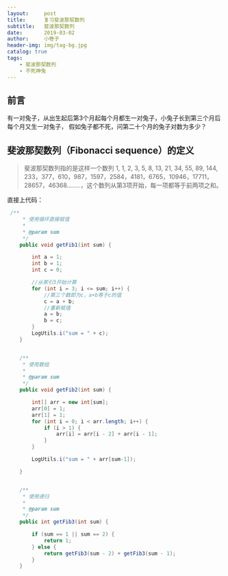 ```yaml
---
layout:     post  
title:      复习斐波那契数列 
subtitle:   斐波那契数列
date:       2019-03-02
author:     小卷子
header-img: img/tag-bg.jpg
catalog: true
tags:
    - 斐波那契数列
    - 不死神兔
---
```


## 前言

有一对兔子，从出生起后第3个月起每个月都生一对兔子，小兔子长到第三个月后每个月又生一对兔子， 假如兔子都不死，问第二十个月的兔子对数为多少？


## 斐波那契数列（Fibonacci sequence）的定义

>斐波那契数列指的是这样一个数列 1, 1, 2, 3, 5, 8, 13, 21, 34, 55, 89, 144, 233，377，610，987，1597，2584，4181，6765，10946，17711，28657，46368........，这个数列从第3项开始，每一项都等于前两项之和。



直接上代码：

~~~java
 /**
     * 使用循环直接赋值
     *
     * @param sum
     */
    public void getFib1(int sum) {

        int a = 1;
        int b = 1;
        int c = 0;

        //从索引3开始计算
        for (int i = 3; i <= sum; i++) {
            //第三个数即为c，a+b等于c的值
            c = a + b;
            //重新赋值
            a = b;
            b = c;
        }
        LogUtils.i("sum = " + c);
    }


    /**
     * 使用数组
     *
     * @param sum
     */
    public void getFib2(int sum) {

        int[] arr = new int[sum];
        arr[0] = 1;
        arr[1] = 1;
        for (int i = 0; i < arr.length; i++) {
            if (i > 1) {
                arr[i] = arr[i - 2] + arr[i - 1];
            }
        }

        LogUtils.i("sum = " + arr[sum-1]);

    }


    /**
     * 使用递归
     *
     * @param sum
     */
    public int getFib3(int sum) {

        if (sum == 1 || sum == 2) {
            return 1;
        } else {
            return getFib3(sum - 2) + getFib3(sum - 1);
        }
    }

~~~

